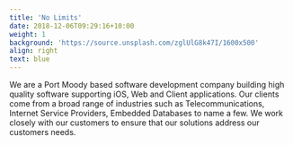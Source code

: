 ```yaml
---
title: 'No Limits'
date: 2018-12-06T09:29:16+10:00
weight: 1
background: 'https://source.unsplash.com/zglUlG8k47I/1600x500'
align: right
text: blue
---
```

We are a Port Moody based software development company building high quality software supporting iOS, Web and Client applications. Our clients come from a broad range of industries such as Telecommunications, Internet Service Providers, Embedded Databases to name a few. We work closely with our customers to ensure that our solutions address our customers needs.
